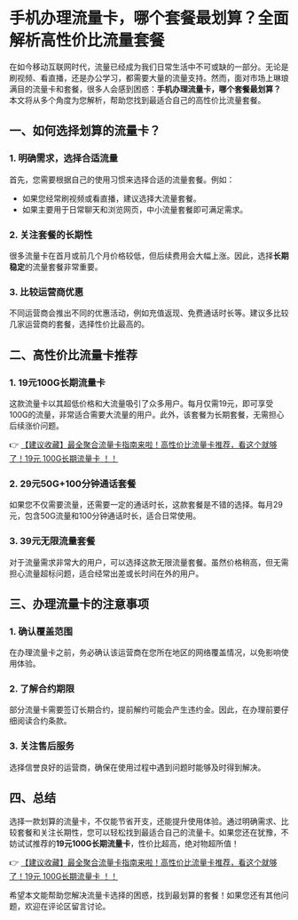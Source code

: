 # 手机办理流量卡，哪个套餐最划算？全面解析高性价比流量套餐

在如今移动互联网时代，流量已经成为我们日常生活中不可或缺的一部分。无论是刷视频、看直播，还是办公学习，都需要大量的流量支持。然而，面对市场上琳琅满目的流量卡和套餐，很多人会感到困惑：**手机办理流量卡，哪个套餐最划算？** 本文将从多个角度为您解析，帮助您找到最适合自己的高性价比流量套餐。

## 一、如何选择划算的流量卡？

### 1. **明确需求，选择合适流量**
首先，您需要根据自己的使用习惯来选择合适的流量套餐。例如：
- 如果您经常刷视频或看直播，建议选择大流量套餐。
- 如果主要用于日常聊天和浏览网页，中小流量套餐即可满足需求。

### 2. **关注套餐的长期性**
很多流量卡在首月或前几个月价格较低，但后续费用会大幅上涨。因此，选择**长期稳定**的流量套餐非常重要。

### 3. **比较运营商优惠**
不同运营商会推出不同的优惠活动，例如充值返现、免费通话时长等。建议多比较几家运营商的套餐，选择性价比最高的。

## 二、高性价比流量卡推荐

### 1. **19元100G长期流量卡**
这款流量卡以其超低价格和大流量吸引了众多用户。每月仅需19元，即可享受100G的流量，非常适合需要大流量的用户。此外，该套餐为长期套餐，无需担心后续涨价问题。

👉 [【建议收藏】最全聚合流量卡指南来啦！高性价比流量卡推荐，看这个就够了！19元 100G长期流量卡 ！！](https://bit.ly/Liuliangka)

### 2. **29元50G+100分钟通话套餐**
如果您不仅需要流量，还需要一定的通话时长，这款套餐是不错的选择。每月29元，包含50G流量和100分钟通话时长，适合日常使用。

### 3. **39元无限流量套餐**
对于流量需求非常大的用户，可以选择这款无限流量套餐。虽然价格稍高，但无需担心流量超标问题，适合经常出差或长时间在外的用户。

## 三、办理流量卡的注意事项

### 1. **确认覆盖范围**
在办理流量卡之前，务必确认该运营商在您所在地区的网络覆盖情况，以免影响使用体验。

### 2. **了解合约期限**
部分流量卡需要签订长期合约，提前解约可能会产生违约金。因此，在办理前要仔细阅读合约条款。

### 3. **关注售后服务**
选择信誉良好的运营商，确保在使用过程中遇到问题时能够及时得到解决。

## 四、总结

选择一款划算的流量卡，不仅能节省开支，还能提升使用体验。通过明确需求、比较套餐和关注长期性，您可以轻松找到最适合自己的流量卡。如果您还在犹豫，不妨试试推荐的**19元100G长期流量卡**，性价比超高，绝对物超所值！

👉 [【建议收藏】最全聚合流量卡指南来啦！高性价比流量卡推荐，看这个就够了！19元 100G长期流量卡 ！！](https://bit.ly/Liuliangka)

希望本文能帮助您解决流量卡选择的困惑，找到最划算的套餐！如果您还有其他问题，欢迎在评论区留言讨论。